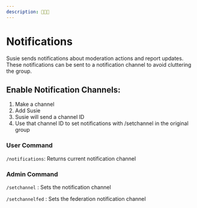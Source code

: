 ```yaml
---
description: 🔔🔔🔔
---
```


# Notifications

Susie sends notifications about moderation actions and report updates. These notifications can be sent to a notification channel to avoid cluttering the group.

## Enable Notification Channels:

1. Make a channel
2. Add Susie
3. Susie will send a channel ID
4. Use that channel ID to set notifications with /setchannel in the original group

### User Command

`/notifications`: Returns current notification channel

### Admin Command

`/setchannel` : Sets the notification channel

`/setchannelfed` : Sets the federation notification channel
